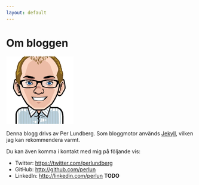 ```yaml
---
layout: default
---
```


# Om bloggen

![Per Lundberg](perlun.png)

Denna blogg drivs av Per Lundberg. Som bloggmotor används [Jekyll](http://jekyllrb.com), vilken jag kan rekommendera varmt.

Du kan även komma i kontakt med mig på följande vis:

* Twitter: https://twitter.com/perlundberg
* GitHub: http://github.com/perlun
* LinkedIn: http://linkedin.com/perlun **TODO**
